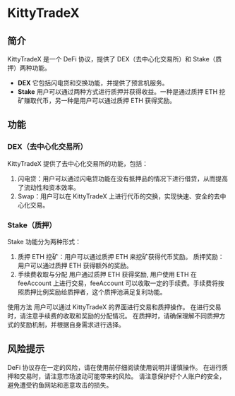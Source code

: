 
# KittyTradeX
## 简介
KittyTradeX 是一个 DeFi 协议，提供了 DEX（去中心化交易所）和 Stake（质押）两种功能。
-  **DEX** 它包括闪电贷和交换功能，并提供了预言机服务。
-  **Stake** 用户可以通过两种方式进行质押并获得收益。一种是通过质押 ETH 挖矿赚取代币，另一种是用户可以通过质押 ETH 获得奖励。

## 功能
### DEX（去中心化交易所）
KittyTradeX 提供了去中心化交易所的功能，包括：

1. 闪电贷：用户可以通过闪电贷功能在没有抵押品的情况下进行借贷，从而提高了流动性和资本效率。
2. Swap：用户可以在 KittyTradeX 上进行代币的交换，实现快速、安全的去中心化交易。
   
### Stake（质押）
Stake 功能分为两种形式：

1. 质押 ETH 挖矿：用户可以通过质押 ETH 来挖矿获得代币奖励。
质押奖励：用户可以通过质押 ETH 获得额外的奖励。
2. 手续费收取与分配
用户通过质押 ETH 获得奖励, 用户使用 ETH 在 feeAccount 上进行交易，feeAccount 可以收取一定的手续费。手续费将按照质押比例奖励给质押者，这个质押池满足复利功能。

使用方法
用户可以通过 KittyTradeX 的界面进行交易和质押操作。
在进行交易时，请注意手续费的收取和奖励的分配情况。
在质押时，请确保理解不同质押方式的奖励机制，并根据自身需求进行选择。
## 风险提示
DeFi 协议存在一定的风险，请在使用前仔细阅读使用说明并谨慎操作。
在进行质押和交易时，请注意市场波动可能带来的风险。
请注意保护好个人账户的安全，避免遭受钓鱼网站和恶意攻击的损失。
